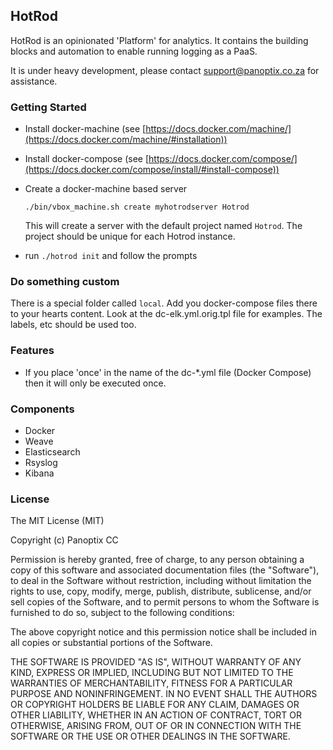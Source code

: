 ## HotRod

HotRod is an opinionated 'Platform' for analytics. It contains the building blocks and automation to enable running logging as a PaaS. 

It is under heavy development, please contact support@panoptix.co.za for assistance.

### Getting Started

- Install docker-machine (see [https://docs.docker.com/machine/](https://docs.docker.com/machine/#installation))
  
- Install docker-compose (see [https://docs.docker.com/compose/](https://docs.docker.com/compose/install/#install-compose))

- Create a docker-machine based server

  ```
  ./bin/vbox_machine.sh create myhotrodserver Hotrod
  ```
  
  This will create a server with the default project named `Hotrod`. The project should be unique for each Hotrod instance.
  
- run `./hotrod init` and follow the prompts

### Do something custom

There is a special folder called `local`. Add you docker-compose files there to your hearts content. Look at the dc-elk.yml.orig.tpl file for examples. The labels, etc should be used too.

### Features

 - If you place 'once' in the name of the dc-*.yml file (Docker Compose) then it will only be executed once.
 
### Components

- Docker
- Weave
- Elasticsearch
- Rsyslog
- Kibana

### License

The MIT License (MIT)

Copyright (c) Panoptix CC

Permission is hereby granted, free of charge, to any person obtaining a copy
of this software and associated documentation files (the "Software"), to deal
in the Software without restriction, including without limitation the rights
to use, copy, modify, merge, publish, distribute, sublicense, and/or sell
copies of the Software, and to permit persons to whom the Software is
furnished to do so, subject to the following conditions:

The above copyright notice and this permission notice shall be included in
all copies or substantial portions of the Software.

THE SOFTWARE IS PROVIDED "AS IS", WITHOUT WARRANTY OF ANY KIND, EXPRESS OR
IMPLIED, INCLUDING BUT NOT LIMITED TO THE WARRANTIES OF MERCHANTABILITY,
FITNESS FOR A PARTICULAR PURPOSE AND NONINFRINGEMENT. IN NO EVENT SHALL THE
AUTHORS OR COPYRIGHT HOLDERS BE LIABLE FOR ANY CLAIM, DAMAGES OR OTHER
LIABILITY, WHETHER IN AN ACTION OF CONTRACT, TORT OR OTHERWISE, ARISING FROM,
OUT OF OR IN CONNECTION WITH THE SOFTWARE OR THE USE OR OTHER DEALINGS IN
THE SOFTWARE.
